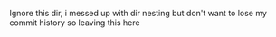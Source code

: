 Ignore this dir, i messed up with dir nesting but don't want to lose my commit history so leaving this here
